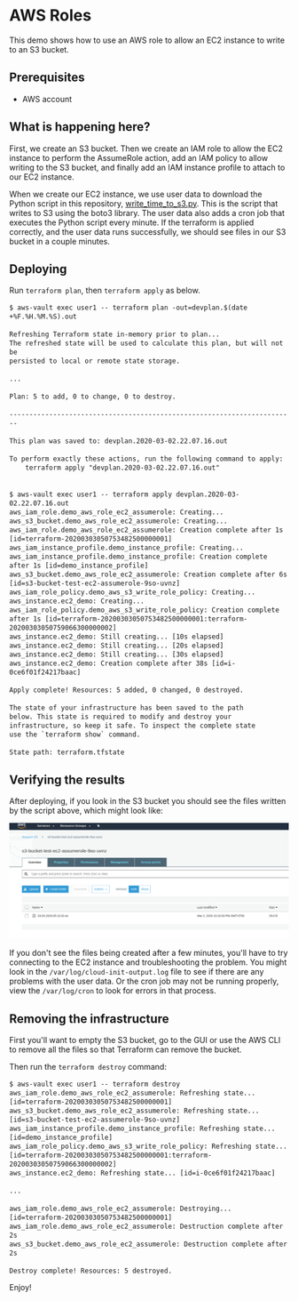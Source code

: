 # AWS Roles

This demo shows how to use an AWS role to allow an EC2 instance to write to an
S3 bucket.

## Prerequisites

- AWS account

## What is happening here?

First, we create an S3 bucket. Then we create an IAM role to allow the EC2
instance to perform the AssumeRole action, add an IAM policy to allow writing to
the S3 bucket, and finally add an IAM instance profile to attach to our EC2
instance.

When we create our EC2 instance, we use user data to download the Python script
in this repository,
[write_time_to_s3.py](https://github.com/mbacchi/secret-leak-prevention-demo/blob/master/aws-role-ec2-assumerole/terraform/write_time_to_s3.py).
This is the script that writes to S3 using the boto3 library. The user data also
adds a cron job that executes the Python script every minute. If the terraform
is applied correctly, and the user data runs successfully, we should see files
in our S3 bucket in a couple minutes.

## Deploying

Run `terraform plan`, then `terraform apply` as below.

```
$ aws-vault exec user1 -- terraform plan -out=devplan.$(date +%F.%H.%M.%S).out

Refreshing Terraform state in-memory prior to plan...
The refreshed state will be used to calculate this plan, but will not be
persisted to local or remote state storage.

...

Plan: 5 to add, 0 to change, 0 to destroy.

------------------------------------------------------------------------

This plan was saved to: devplan.2020-03-02.22.07.16.out

To perform exactly these actions, run the following command to apply:
    terraform apply "devplan.2020-03-02.22.07.16.out"


$ aws-vault exec user1 -- terraform apply devplan.2020-03-02.22.07.16.out
aws_iam_role.demo_aws_role_ec2_assumerole: Creating...
aws_s3_bucket.demo_aws_role_ec2_assumerole: Creating...
aws_iam_role.demo_aws_role_ec2_assumerole: Creation complete after 1s [id=terraform-20200303050753482500000001]
aws_iam_instance_profile.demo_instance_profile: Creating...
aws_iam_instance_profile.demo_instance_profile: Creation complete after 1s [id=demo_instance_profile]
aws_s3_bucket.demo_aws_role_ec2_assumerole: Creation complete after 6s [id=s3-bucket-test-ec2-assumerole-9so-uvnz]
aws_iam_role_policy.demo_aws_s3_write_role_policy: Creating...
aws_instance.ec2_demo: Creating...
aws_iam_role_policy.demo_aws_s3_write_role_policy: Creation complete after 1s [id=terraform-20200303050753482500000001:terraform-20200303050759066300000002]
aws_instance.ec2_demo: Still creating... [10s elapsed]
aws_instance.ec2_demo: Still creating... [20s elapsed]
aws_instance.ec2_demo: Still creating... [30s elapsed]
aws_instance.ec2_demo: Creation complete after 38s [id=i-0ce6f01f24217baac]

Apply complete! Resources: 5 added, 0 changed, 0 destroyed.

The state of your infrastructure has been saved to the path
below. This state is required to modify and destroy your
infrastructure, so keep it safe. To inspect the complete state
use the `terraform show` command.

State path: terraform.tfstate

```

## Verifying the results

After deploying, if you look in the S3 bucket you should see the files written
by the script above, which might look like:

![s3 bucket](s3_bucket.png "S3 bucket")

If you don't see the files being created after a few minutes, you'll have to try
connecting to the EC2 instance and troubleshooting the problem. You might look
in the `/var/log/cloud-init-output.log` file to see if there are any problems
with the user data. Or the cron job may not be running properly, view the
`/var/log/cron` to look for errors in that process.

## Removing the infrastructure

First you'll want to empty the S3 bucket, go to the GUI or use the AWS CLI to
remove all the files so that Terraform can remove the bucket.

Then run the `terraform destroy` command:

```
$ aws-vault exec user1 -- terraform destroy
aws_iam_role.demo_aws_role_ec2_assumerole: Refreshing state... [id=terraform-20200303050753482500000001]
aws_s3_bucket.demo_aws_role_ec2_assumerole: Refreshing state... [id=s3-bucket-test-ec2-assumerole-9so-uvnz]
aws_iam_instance_profile.demo_instance_profile: Refreshing state... [id=demo_instance_profile]
aws_iam_role_policy.demo_aws_s3_write_role_policy: Refreshing state... [id=terraform-20200303050753482500000001:terraform-20200303050759066300000002]
aws_instance.ec2_demo: Refreshing state... [id=i-0ce6f01f24217baac]

...

aws_iam_role.demo_aws_role_ec2_assumerole: Destroying... [id=terraform-20200303050753482500000001]
aws_iam_role.demo_aws_role_ec2_assumerole: Destruction complete after 2s
aws_s3_bucket.demo_aws_role_ec2_assumerole: Destruction complete after 2s

Destroy complete! Resources: 5 destroyed.

```

Enjoy!
